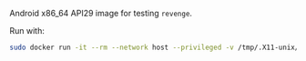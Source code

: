 Android x86_64 API29 image for testing `revenge`.

Run with:

```bash
sudo docker run -it --rm --network host --privileged -v /tmp/.X11-unix/:/tmp/.X11-unix/ -e DISPLAY=$DISPLAY -v $HOME/.Xauthority:/root/.Xauthority bannsec/revenge_testenv_android-29_default_x86_64
```
